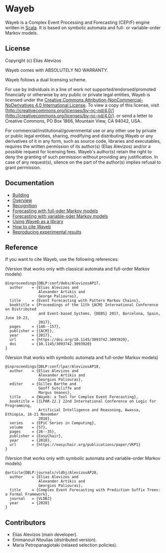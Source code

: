 # Wayeb

Wayeb is a Complex Event Processing and Forecasting (CEP/F) engine written in [Scala](http://scala-lang.org).
It is based on symbolic automata and full- or variable-order Markov models.

## License

Copyright (c) Elias Alevizos

Wayeb comes with ABSOLUTELY NO WARRANTY.

Wayeb follows a dual licensing scheme.

For use by individuals in a line of work not supported/endorsed/promoted financially or otherwise by any public or
private legal entities,
Wayeb is licensed under the [Creative Commons Attribution-NonCommercial-NoDerivatives 4.0 International License](http://creativecommons.org/licenses/by-nc-nd/4.0/).
To view a copy of this license, visit [http://creativecommons.org/licenses/by-nc-nd/4.0/](http://creativecommons.org/licenses/by-nc-nd/4.0/).
or send a letter to Creative Commons, PO Box 1866, Mountain View, CA 94042, USA.

For commercial/institutional/governmental use or any other use by private or public
legal entities, sharing, modifying and distributing Wayeb or any derivatives of it
in any form, such as source code, libraries and executables, requires the written
permission of its author(s) (Elias Alevizos) and/or a possible request for licensing fees.
Wayeb's author(s) retain the right to deny the granting of such permission without providing any justification.
In case of any request(s), silence on the part of the author(s) implies refusal
to grant permission.

## Documentation

- [Building](docs/building.md)
- [Overview](docs/overview.md)
- [Recognition](docs/cep.md)
- [Forecasting with full-oder Markov models](docs/ceffmm.md)
- [Forecasting with variable-oder Markov models](docs/cefvmm.md)
- [Using Wayeb as a library](docs/lib.md)
- [How to cite Wayeb](docs/references.md)
- [Reproducing experimental results](docs/experiments.md)

## Reference
If you want to cite Wayeb, use the following references:

(Version that works only with classical automata and full-order Markov models)
```
@inproceedings{DBLP:conf/debs/AlevizosAP17,
  author    = {Elias Alevizos and
               Alexander Artikis and
               George Paliouras},
  title     = {Event Forecasting with Pattern Markov Chains},
  booktitle = {Proceedings of the 11th {ACM} International Conference on Distributed
               and Event-based Systems, {DEBS} 2017, Barcelona, Spain, June 19-23,
               2017},
  pages     = {146--157},
  publisher = {{ACM}},
  year      = {2017},
  url       = {https://doi.org/10.1145/3093742.3093920},
  doi       = {10.1145/3093742.3093920}
} 
```

(Version that works with symbolic automata and full-order Markov models)
```
@inproceedings{DBLP:conf/lpar/AlevizosAP18,
  author    = {Elias Alevizos and
               Alexander Artikis and
               Georgios Paliouras},
  editor    = {Gilles Barthe and
               Geoff Sutcliffe and
               Margus Veanes},
  title     = {Wayeb: a Tool for Complex Event Forecasting},
  booktitle = {{LPAR-22.} 22nd International Conference on Logic for Programming,
               Artificial Intelligence and Reasoning, Awassa, Ethiopia, 16-21 November
               2018},
  series    = {EPiC Series in Computing},
  volume    = {57},
  pages     = {26--35},
  publisher = {EasyChair},
  year      = {2018},
  url       = {https://easychair.org/publications/paper/VKP1}
}

```

(Version that works only with symbolic automata and variable-order Markov models)
```
@article{DBLP:journals/vldbj/AlevizosAP20,
  author    = {Elias Alevizos and
               Alexander Artikis and
               Georgios Paliouras},
  title     = {Complex Event Forecasting with Prediction Suffix Trees: a Formal Framework},
  journal   = {VLDBJ}
  year      = {2020}
} 
```


## Contributors

* Elias Alevizos (main developer).
* Emmanouil Ntoulias (distributed version).
* Maria Petropanagiotaki (relaxed selection policies).

